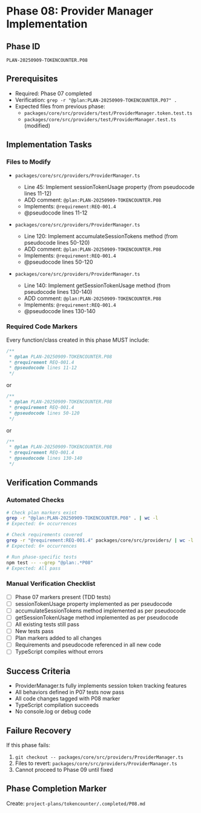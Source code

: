 # Phase 08: Provider Manager Implementation

## Phase ID

`PLAN-20250909-TOKENCOUNTER.P08`

## Prerequisites

- Required: Phase 07 completed
- Verification: `grep -r "@plan:PLAN-20250909-TOKENCOUNTER.P07" .`
- Expected files from previous phase:
  - `packages/core/src/providers/test/ProviderManager.token.test.ts`
  - `packages/core/src/providers/test/ProviderManager.test.ts` (modified)

## Implementation Tasks

### Files to Modify

- `packages/core/src/providers/ProviderManager.ts`
  - Line 45: Implement sessionTokenUsage property (from pseudocode lines 11-12)
  - ADD comment: `@plan:PLAN-20250909-TOKENCOUNTER.P08`
  - Implements: `@requirement:REQ-001.4`
  - @pseudocode lines 11-12

- `packages/core/src/providers/ProviderManager.ts`
  - Line 120: Implement accumulateSessionTokens method (from pseudocode lines 50-120)
  - ADD comment: `@plan:PLAN-20250909-TOKENCOUNTER.P08`
  - Implements: `@requirement:REQ-001.4`
  - @pseudocode lines 50-120

- `packages/core/src/providers/ProviderManager.ts`
  - Line 140: Implement getSessionTokenUsage method (from pseudocode lines 130-140)
  - ADD comment: `@plan:PLAN-20250909-TOKENCOUNTER.P08`
  - Implements: `@requirement:REQ-001.4`
  - @pseudocode lines 130-140

### Required Code Markers

Every function/class created in this phase MUST include:

```typescript
/**
 * @plan PLAN-20250909-TOKENCOUNTER.P08
 * @requirement REQ-001.4
 * @pseudocode lines 11-12
 */
```

or

```typescript
/**
 * @plan PLAN-20250909-TOKENCOUNTER.P08
 * @requirement REQ-001.4
 * @pseudocode lines 50-120
 */
```

or

```typescript
/**
 * @plan PLAN-20250909-TOKENCOUNTER.P08
 * @requirement REQ-001.4
 * @pseudocode lines 130-140
 */
```

## Verification Commands

### Automated Checks

```bash
# Check plan markers exist
grep -r "@plan:PLAN-20250909-TOKENCOUNTER.P08" . | wc -l
# Expected: 6+ occurrences

# Check requirements covered
grep -r "@requirement:REQ-001.4" packages/core/src/providers/ | wc -l
# Expected: 6+ occurrences

# Run phase-specific tests
npm test -- --grep "@plan:.*P08"
# Expected: All pass
```

### Manual Verification Checklist

- [ ] Phase 07 markers present (TDD tests)
- [ ] sessionTokenUsage property implemented as per pseudocode
- [ ] accumulateSessionTokens method implemented as per pseudocode
- [ ] getSessionTokenUsage method implemented as per pseudocode
- [ ] All existing tests still pass
- [ ] New tests pass
- [ ] Plan markers added to all changes
- [ ] Requirements and pseudocode referenced in all new code
- [ ] TypeScript compiles without errors

## Success Criteria

- ProviderManager.ts fully implements session token tracking features
- All behaviors defined in P07 tests now pass
- All code changes tagged with P08 marker
- TypeScript compilation succeeds
- No console.log or debug code

## Failure Recovery

If this phase fails:

1. `git checkout -- packages/core/src/providers/ProviderManager.ts`
2. Files to revert: `packages/core/src/providers/ProviderManager.ts`
3. Cannot proceed to Phase 09 until fixed

## Phase Completion Marker

Create: `project-plans/tokencounter/.completed/P08.md`